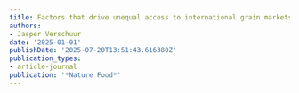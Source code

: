 ```yaml
---
title: Factors that drive unequal access to international grain markets
authors:
- Jasper Verschuur
date: '2025-01-01'
publishDate: '2025-07-20T13:51:43.616380Z'
publication_types:
- article-journal
publication: '*Nature Food*'
---
```

